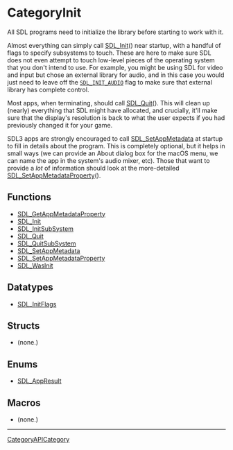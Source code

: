 # CategoryInit

All SDL programs need to initialize the library before starting to work
with it.

Almost everything can simply call [SDL_Init](SDL_Init)() near startup, with
a handful of flags to specify subsystems to touch. These are here to make
sure SDL does not even attempt to touch low-level pieces of the operating
system that you don't intend to use. For example, you might be using SDL
for video and input but chose an external library for audio, and in this
case you would just need to leave off the
[`SDL_INIT_AUDIO`](SDL_INIT_AUDIO) flag to make sure that external library
has complete control.

Most apps, when terminating, should call [SDL_Quit](SDL_Quit)(). This will
clean up (nearly) everything that SDL might have allocated, and crucially,
it'll make sure that the display's resolution is back to what the user
expects if you had previously changed it for your game.

SDL3 apps are strongly encouraged to call
[SDL_SetAppMetadata](SDL_SetAppMetadata) at startup to fill in details
about the program. This is completely optional, but it helps in small ways
(we can provide an About dialog box for the macOS menu, we can name the app
in the system's audio mixer, etc). Those that want to provide a _lot_ of
information should look at the more-detailed
[SDL_SetAppMetadataProperty](SDL_SetAppMetadataProperty)().

<!-- END CATEGORY DOCUMENTATION -->

## Functions

<!-- DO NOT HAND-EDIT CATEGORY LISTS, THEY ARE AUTOGENERATED AND WILL BE OVERWRITTEN, BASED ON TAGS IN INDIVIDUAL PAGE FOOTERS. EDIT THOSE INSTEAD. -->
<!-- BEGIN CATEGORY LIST: CategoryInit, CategoryAPIFunction -->
- [SDL_GetAppMetadataProperty](SDL_GetAppMetadataProperty)
- [SDL_Init](SDL_Init)
- [SDL_InitSubSystem](SDL_InitSubSystem)
- [SDL_Quit](SDL_Quit)
- [SDL_QuitSubSystem](SDL_QuitSubSystem)
- [SDL_SetAppMetadata](SDL_SetAppMetadata)
- [SDL_SetAppMetadataProperty](SDL_SetAppMetadataProperty)
- [SDL_WasInit](SDL_WasInit)
<!-- END CATEGORY LIST -->

## Datatypes

<!-- DO NOT HAND-EDIT CATEGORY LISTS, THEY ARE AUTOGENERATED AND WILL BE OVERWRITTEN, BASED ON TAGS IN INDIVIDUAL PAGE FOOTERS. EDIT THOSE INSTEAD. -->
<!-- BEGIN CATEGORY LIST: CategoryInit, CategoryAPIDatatype -->
- [SDL_InitFlags](SDL_InitFlags)
<!-- END CATEGORY LIST -->

## Structs

<!-- DO NOT HAND-EDIT CATEGORY LISTS, THEY ARE AUTOGENERATED AND WILL BE OVERWRITTEN, BASED ON TAGS IN INDIVIDUAL PAGE FOOTERS. EDIT THOSE INSTEAD. -->
<!-- BEGIN CATEGORY LIST: CategoryInit, CategoryAPIStruct -->
- (none.)
<!-- END CATEGORY LIST -->

## Enums

<!-- DO NOT HAND-EDIT CATEGORY LISTS, THEY ARE AUTOGENERATED AND WILL BE OVERWRITTEN, BASED ON TAGS IN INDIVIDUAL PAGE FOOTERS. EDIT THOSE INSTEAD. -->
<!-- BEGIN CATEGORY LIST: CategoryInit, CategoryAPIEnum -->
- [SDL_AppResult](SDL_AppResult)
<!-- END CATEGORY LIST -->

## Macros

<!-- DO NOT HAND-EDIT CATEGORY LISTS, THEY ARE AUTOGENERATED AND WILL BE OVERWRITTEN, BASED ON TAGS IN INDIVIDUAL PAGE FOOTERS. EDIT THOSE INSTEAD. -->
<!-- BEGIN CATEGORY LIST: CategoryInit, CategoryAPIMacro -->
- (none.)
<!-- END CATEGORY LIST -->


----
[CategoryAPICategory](CategoryAPICategory)

